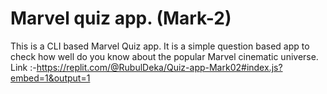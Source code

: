 # Marvel quiz app. (Mark-2)
This is a CLI based Marvel Quiz app.
It is a simple question based app to check how well do you know about the popular Marvel cinematic universe.
Link :-https://replit.com/@RubulDeka/Quiz-app-Mark02#index.js?embed=1&output=1
